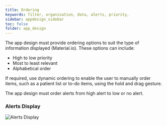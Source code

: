 ```yaml
---
title: Ordering 
keywords: filter, organisation, data, alerts, priority, 
sidebar: appdesign_sidebar
toc: false
folder: app_design 
---
```


The app design must provide ordering options to suit the type of information displayed (Material.io). These options can include:
* High to low priority
* Most to least relevant
* Alphabetical order

If required, use dynamic ordering to enable the user to manually order items, such as a patient list or to-do items, using the hold and drag gesture.

The app design must order alerts from high alert to low or no alert.  

### Alerts Display

<img class="img-responsive img-thumbnail" alt="Alerts Display" src="{{ '/images/examples/design-standards-ordering-example.png' | prepend: site.baseurl }}">
